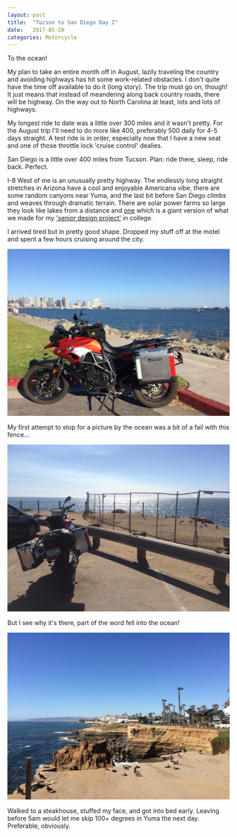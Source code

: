 ```yaml
---
layout: post
title:  "Tucson to San Diego Day I"
date:   2017-05-20
categories: Motorcycle
---
```


To the ocean!

My plan to take an entire month off in August, lazily traveling the country and avoiding highways has hit some work-related obstacles. I don't quite have the time off available to do it (long story). The trip must go on, though! It just means that instead of meandering along back country roads, there will be highway. On the way out to North Carolina at least, lots and lots of highways. 

My longest ride to date was a little over 300 miles and it wasn't pretty. For the August trip I'll need to do more like 400, preferably 500 daily for 4-5 days straight. A test ride is in order, especially now that I have a new seat and one of those throttle lock 'cruise control' dealies. 

San Diego is a little over 400 miles from Tucson. Plan: ride there, sleep, ride back. Perfect. 

I-8 West of me is an unusually pretty highway. The endlessly long straight stretches in Arizona have a cool and enjoyable Americana vibe, there are some random canyons near Yuma, and the last bit before San Diego climbs and weaves through dramatic terrain. There are solar power farms so large they look like lakes from a distance and [one](https://en.wikipedia.org/wiki/Solana_Generating_Station) which is a giant version of what we made for my ['senior design project'](/assets/img/2017-05-20-san-diego-i/lunar-solar.jpg) in college.

I arrived tired but in pretty good shape. Dropped my stuff off at the motel and spent a few hours cruising around the city.

![](/assets/img/2017-05-20-san-diego-i/IMG_4356.JPG)

My first attempt to stop for a picture by the ocean was a bit of a fail with this fence...

![](/assets/img/2017-05-20-san-diego-i/IMG_4348.JPG)

But I see why it's there, part of the word fell into the ocean!

![](/assets/img/2017-05-20-san-diego-i/IMG_4351.JPG)

Walked to a steakhouse, stuffed my face, and got into bed early.  Leaving before 5am would let me skip 100+ degrees in Yuma the next day. Preferable, obviously.